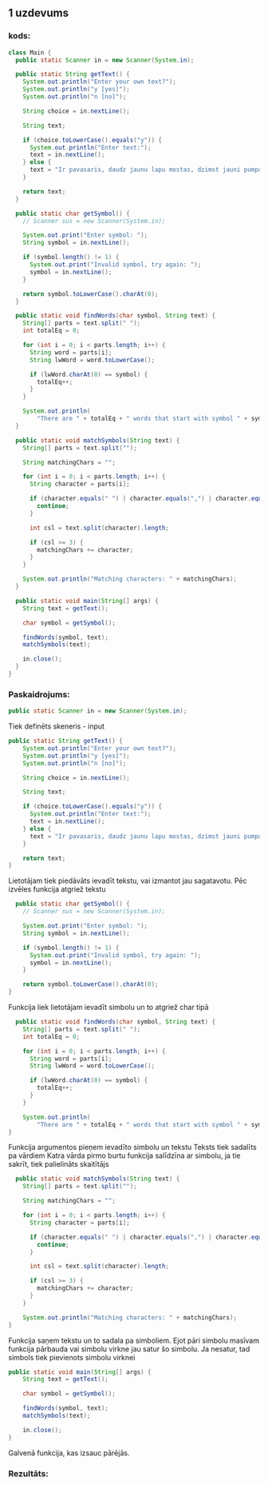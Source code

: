 ## 1 uzdevums

### kods:

```java
class Main {
  public static Scanner in = new Scanner(System.in);

  public static String getText() {
    System.out.println("Enter your own text?");
    System.out.println("y [yes]");
    System.out.println("n [no]");

    String choice = in.nextLine();

    String text;

    if (choice.toLowerCase().equals("y")) {
      System.out.println("Enter text:");
      text = in.nextLine();
    } else {
      text = "Ir pavasaris, daudz jaunu lapu mostas, dzimst jauni pumpuri un kukaini tiem apkart rosas";
    }

    return text;
  }

  public static char getSymbol() {
    // Scanner sus = new Scanner(System.in);

    System.out.print("Enter symbol: ");
    String symbol = in.nextLine();

    if (symbol.length() != 1) {
      System.out.print("Invalid symbol, try again: ");
      symbol = in.nextLine();
    }

    return symbol.toLowerCase().charAt(0);
  }

  public static void findWords(char symbol, String text) {
    String[] parts = text.split(" ");
    int totalEq = 0;

    for (int i = 0; i < parts.length; i++) {
      String word = parts[i];
      String lwWord = word.toLowerCase();

      if (lwWord.charAt(0) == symbol) {
        totalEq++;
      }
    }

    System.out.println(
        "There are " + totalEq + " words that start with symbol " + symbol);
  }

  public static void matchSymbols(String text) {
    String[] parts = text.split("");

    String matchingChars = "";

    for (int i = 0; i < parts.length; i++) {
      String character = parts[i];

      if (character.equals(" ") | character.equals(",") | character.equals(".") | matchingChars.contains(character)) {
        continue;
      }

      int csl = text.split(character).length;

      if (csl >= 3) {
        matchingChars += character;
      }
    }

    System.out.println("Matching characters: " + matchingChars);
  }

  public static void main(String[] args) {
    String text = getText();

    char symbol = getSymbol();

    findWords(symbol, text);
    matchSymbols(text);

    in.close();
  }
}
```

### Paskaidrojums:

```java
public static Scanner in = new Scanner(System.in);
```

Tiek definēts skeneris - input

```java
public static String getText() {
    System.out.println("Enter your own text?");
    System.out.println("y [yes]");
    System.out.println("n [no]");

    String choice = in.nextLine();

    String text;

    if (choice.toLowerCase().equals("y")) {
      System.out.println("Enter text:");
      text = in.nextLine();
    } else {
      text = "Ir pavasaris, daudz jaunu lapu mostas, dzimst jauni pumpuri un kukaini tiem apkart rosas";
    }

    return text;
}
```

Lietotājam tiek piedāvāts ievadīt tekstu, vai izmantot jau sagatavotu.
Pēc izvēles funkcija atgriež tekstu

```java
  public static char getSymbol() {
    // Scanner sus = new Scanner(System.in);

    System.out.print("Enter symbol: ");
    String symbol = in.nextLine();

    if (symbol.length() != 1) {
      System.out.print("Invalid symbol, try again: ");
      symbol = in.nextLine();
    }

    return symbol.toLowerCase().charAt(0);
}
```

Funkcija liek lietotājam ievadīt simbolu un to atgriež char tipā

```java
  public static void findWords(char symbol, String text) {
    String[] parts = text.split(" ");
    int totalEq = 0;

    for (int i = 0; i < parts.length; i++) {
      String word = parts[i];
      String lwWord = word.toLowerCase();

      if (lwWord.charAt(0) == symbol) {
        totalEq++;
      }
    }

    System.out.println(
        "There are " + totalEq + " words that start with symbol " + symbol);
}
```

Funkcija argumentos pieņem ievadīto simbolu un tekstu
Teksts tiek sadalīts pa vārdiem
Katra vārda pirmo burtu funkcija salīdzīna ar simbolu, ja tie sakrīt, tiek palielināts skaitītājs

```java
  public static void matchSymbols(String text) {
    String[] parts = text.split("");

    String matchingChars = "";

    for (int i = 0; i < parts.length; i++) {
      String character = parts[i];

      if (character.equals(" ") | character.equals(",") | character.equals(".") | matchingChars.contains(character)) {
        continue;
      }

      int csl = text.split(character).length;

      if (csl >= 3) {
        matchingChars += character;
      }
    }

    System.out.println("Matching characters: " + matchingChars);
}
```

Funkcija saņem tekstu un to sadala pa simboliem.
Ejot pāri simbolu masīvam funkcija pārbauda vai simbolu virkne jau satur šo simbolu. 
Ja nesatur, tad simbols tiek pievienots simbolu virknei

```java
public static void main(String[] args) {
    String text = getText();

    char symbol = getSymbol();

    findWords(symbol, text);
    matchSymbols(text);

    in.close();
}
```

Galvenā funkcija, kas izsauc pārējās.

### Rezultāts:
